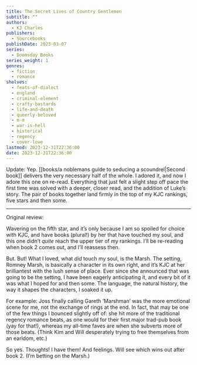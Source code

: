 ```yaml
---
title: The Secret Lives of Country Gentlemen
subtitle: ""
authors:
  - KJ Charles
publishers:
  - Sourcebooks
publishDate: 2023-03-07
series:
  - Doomsday Books
series_weight: 1
genres:
  - fiction
  - romance
shelves:
  - feats-of-dialect
  - england
  - criminal-element
  - crafty-bastards
  - life-and-death
  - queerly-beloved
  - m-m
  - war-is-hell
  - historical
  - regency
  - cover-love
lastmod: 2023-12-31T22:36:00
date: 2023-12-31T22:36:00
---
```

Update: Yep. [[books/a noblemans guide to seducing a scoundrel|Second book]] delivers the very necessary half of the whole. I adored it, and now I adore this one on re-read. Everything that just felt a slight step off pace the first time was solved with a deeper, closer read, and the addition of Luke’s story. The pair of books together land firmly in the top of my KJC rankings, five stars and then some.  
  
- - -  
  
Original review:  
  
Wavering on the fifth star, and it’s only because I am so spoiled for choice with KJC, and have books (plural!) by her that have touched my soul, and this one didn’t _quite_ reach the upper tier of my rankings. I’ll be re-reading when book 2 comes out, and I’ll reassess then.  
  
But. But! What I loved, what _did_ touch my soul, is the Marsh. The setting, Romney Marsh, is basically a character in its own right, and it’s KJC at her brilliantest with the lush sense of place. Ever since she announced that was going to be the setting, I have been eagerly anticipating it, and every bit of it was what I hoped for and then some. The language, the natural history, the way it shapes the characters, I soaked it up.  
  
For example: Joss finally calling Gareth ‘Marshman’ was the more emotional scene for me, not the exchange of rings at the end. In fact, that may be one of the few things I bounced slightly off of: she hit more of the traditional regency romance beats, as one would for their first major trad-pub book (yay for that!), whereas my all-time faves are when she subverts more of those beats. (Think Kim and Will desperately trying to free themselves from an earldom, etc.)  
  
So yes. Thoughts! I have them! And feelings. Will see which wins out after book 2. (I’m betting on the Marsh.)
